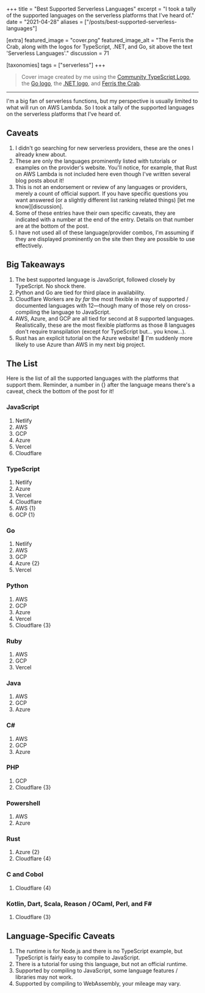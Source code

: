 +++
title = "Best Supported Serverless Languages"
excerpt = "I took a tally of the supported languages on the serverless platforms that I've heard of."
date = "2021-04-28"
aliases = ["/posts/best-supported-serverless-languages"]

[extra]
featured_image = "cover.png"
featured_image_alt = "The Ferris the Crab, along with the logos for TypeScript, .NET, and Go, sit above the text 'Serverless Languages'."
discussion = 71

[taxonomies]
tags = ["serverless"]
+++

> Cover image created by me using the [Community TypeScript Logo], the [Go logo], the [.NET logo], and [Ferris the Crab].

---

I'm a big fan of serverless functions, but my perspective is usually limited to what will run on AWS Lambda. So I took a tally of the supported languages on the serverless platforms that I've heard of.

## Caveats

1. I didn't go searching for new serverless providers, these are the ones I already knew about.
2. These are only the languages prominently listed with tutorials or examples on the provider's website. You'll notice, for example, that Rust on AWS Lambda is not included here even though I've written several blog posts about it!
3. This is not an endorsement or review of any languages or providers, merely a count of official support. If you have specific questions you want answered (or a slightly different list ranking related things) [let me know][discussion].
4. Some of these entries have their own specific caveats, they are indicated with a number at the end of the entry. Details on that number are at the bottom of the post.
5. I have not used all of these language/provider combos, I'm assuming if they are displayed prominently on the site then they are possible to use effectively.

## Big Takeaways

1. The best supported language is JavaScript, followed closely by TypeScript. No shock there.
2. Python and Go are tied for third place in availability.
3. Cloudflare Workers are _by far_ the most flexible in way of supported / documented languages with 12—though many of those rely on cross-compiling the language to JavaScript.
4. AWS, Azure, and GCP are all tied for second at 8 supported languages. Realistically, these are the most flexible platforms as those 8 languages don't require transpilation (except for TypeScript but... you know...).
5. Rust has an explicit tutorial on the Azure website! 🥰 I'm suddenly more likely to use Azure than AWS in my next big project.

## The List

Here is the list of all the supported languages with the platforms that support them. Reminder, a number in {} after the language means there's a caveat, check the bottom of the post for it!

### JavaScript

1.  Netlify
2.  AWS
3.  GCP
4.  Azure
5.  Vercel
6.  Cloudflare

### TypeScript

1.  Netlify
2.  Azure
3.  Vercel
4.  Cloudflare
5.  AWS {1}
6.  GCP {1}

### Go

1.  Netlify
2.  AWS
3.  GCP
4.  Azure {2}
5.  Vercel

### Python

1.  AWS
2.  GCP
3.  Azure
4.  Vercel
5.  Cloudflare {3}

### Ruby

1.  AWS
2.  GCP
3.  Vercel

### Java

1.  AWS
2.  GCP
3.  Azure

### C#

1.  AWS
2.  GCP
3.  Azure

### PHP

1.  GCP
2.  Cloudflare {3}

### Powershell

1.  AWS
2.  Azure

### Rust

1. Azure {2}
2. Cloudflare {4}

### C and Cobol

1. Cloudflare {4}

### Kotlin, Dart, Scala, Reason / OCaml, Perl, and F#

1. Cloudflare {3}

## Language-Specific Caveats

1. The runtime is for Node.js and there is no TypeScript example, but TypeScript is fairly easy to compile to JavaScript.
2. There is a tutorial for using this language, but not an official runtime.
3. Supported by compiling to JavaScript, some language features / libraries may not work.
4. Supported by compiling to WebAssembly, your mileage may vary.

[community typescript logo]: https://github.com/remojansen/logo.ts
[go logo]: https://blog.golang.org/go-brand
[.net logo]: https://github.com/dotnet/brand
[ferris the crab]: https://www.rustacean.net
